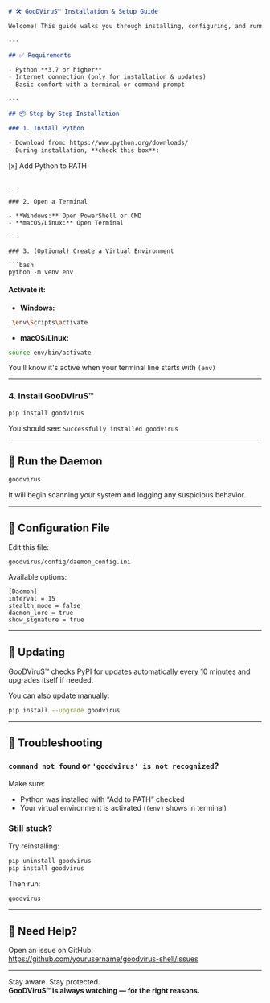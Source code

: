 ```markdown
# 🛠️ GooDViruS™ Installation & Setup Guide

Welcome! This guide walks you through installing, configuring, and running GooDViruS™ — even if you're not a tech expert.

---

## ✅ Requirements

- Python **3.7 or higher**
- Internet connection (only for installation & updates)
- Basic comfort with a terminal or command prompt

---

## 📦 Step-by-Step Installation

### 1. Install Python

- Download from: https://www.python.org/downloads/
- During installation, **check this box**:

```
[x] Add Python to PATH
```

---

### 2. Open a Terminal

- **Windows:** Open PowerShell or CMD
- **macOS/Linux:** Open Terminal

---

### 3. (Optional) Create a Virtual Environment

```bash
python -m venv env
```

#### Activate it:

- **Windows:**

```bash
.\env\Scripts\activate
```

- **macOS/Linux:**

```bash
source env/bin/activate
```

You’ll know it's active when your terminal line starts with `(env)`

---

### 4. Install GooDViruS™

```bash
pip install goodvirus
```

You should see: `Successfully installed goodvirus`

---

## 🚀 Run the Daemon

```bash
goodvirus
```

It will begin scanning your system and logging any suspicious behavior.

---

## 🧾 Configuration File

Edit this file:

```
goodvirus/config/daemon_config.ini
```

Available options:

```
[Daemon]
interval = 15
stealth_mode = false
daemon_lore = true
show_signature = true
```

---

## 🔄 Updating

GooDViruS™ checks PyPI for updates automatically every 10 minutes and upgrades itself if needed.

You can also update manually:

```bash
pip install --upgrade goodvirus
```

---

## 🧯 Troubleshooting

### `command not found` or `'goodvirus' is not recognized`?

Make sure:
- Python was installed with “Add to PATH” checked
- Your virtual environment is activated (`(env)` shows in terminal)

### Still stuck?

Try reinstalling:

```bash
pip uninstall goodvirus
pip install goodvirus
```

Then run:

```bash
goodvirus
```

---

## 🤝 Need Help?

Open an issue on GitHub:  
https://github.com/yourusername/goodvirus-shell/issues

---

Stay aware. Stay protected.  
**GooDViruS™ is always watching — for the right reasons.**
```
